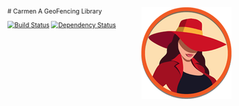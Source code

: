 <img src="https://raw.githubusercontent.com/TalAter/Carmen/master/demo/img/README-logo.png" style="float:right;" />
# Carmen
A GeoFencing Library

[![Build Status](https://travis-ci.org/TalAter/Carmen.svg?branch=master)](https://travis-ci.org/TalAter/Carmen)
[![Dependency Status](https://gemnasium.com/TalAter/Carmen.svg)](https://gemnasium.com/TalAter/Carmen)
